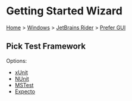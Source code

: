 # Getting Started Wizard

[Home](/docs/wiz/readme.md) > [Windows](Windows.md) > [JetBrains Rider](Windows_Rider.md) > [Prefer GUI](Windows_Rider_Gui.md)

## Pick Test Framework

Options:
 * [xUnit](Windows_Rider_Gui_xUnit.md)
 * [NUnit](Windows_Rider_Gui_NUnit.md)
 * [MSTest](Windows_Rider_Gui_MSTest.md)
 * [Expecto](Windows_Rider_Gui_Expecto.md)
